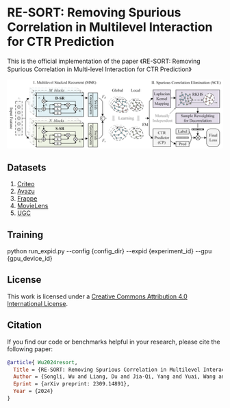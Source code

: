 # RE-SORT: Removing Spurious Correlation in Multilevel Interaction for CTR Prediction

This is the official  implementation of the paper 《RE-SORT: Removing Spurious Correlation in Multi-level Interaction for CTR Prediction》

![Overview Framework](./re-sort.png)

## Datasets

1. [Criteo](./datasets/criteo)
2. [Avazu](./datasets/avazu)
3. [Frappe](./datasets/frappe)
4. [MovieLens](./datasets/movielens)
5. [UGC](./datasets/ugc)

## Training

python run_expid.py --config {config_dir} --expid {experiment_id} --gpu {gpu_device_id}

## License

This work is licensed under a [Creative Commons Attribution 4.0 International License](https://creativecommons.org/licenses/by/4.0/).

## Citation

If you find our code or benchmarks helpful in your research, please cite the following paper:

```bibtex
@article{ Wu2024resort,
  Title = {RE-SORT: Removing Spurious Correlation in Multilevel Interaction for CTR Prediction},
  Author = {Songli, Wu and Liang, Du and Jia-Qi, Yang and Yuai, Wang and De-Chuan, Zhan and Shuang, Zhao and Zixun, Sun},
  Eprint = {arXiv preprint: 2309.14891},
  Year = {2024}
}
